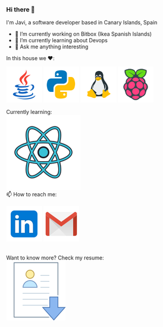 ### Hi there 👋

I'm Javi, a software developer based in Canary Islands, Spain

- 🔭 I’m currently working on Bitbox (Ikea Spanish Islands)
- 🌱 I’m currently learning about Devops
- 💬 Ask me anything interesting

In this house we :heart::<br>

![Java Badge](
https://github.com/spicymojo/spicymojo/blob/main/files/icons/java.png) 
![Python Badge](
https://github.com/spicymojo/spicymojo/blob/main/files/icons/python.png)
![Linux Badge](
https://github.com/spicymojo/spicymojo/blob/main/files/icons/linux.png)
![Raspberry Badge](
https://github.com/spicymojo/spicymojo/blob/main/files/icons/raspberry-pi.png)

Currently learning:<br>
![React Badge](
https://github.com/spicymojo/spicymojo/blob/main/files/icons/react.png)
<br>
📫 How to reach me:<br><br>
[![Linkedin Badge](https://github.com/spicymojo/spicymojo/blob/main/files/icons/linkedin.png)](https://linkedin.com/in/javiersantanagodoy)
[![Gmail Badge](https://github.com/spicymojo/spicymojo/blob/main/files/icons/gmail.png)](mailto:javiersantanagodoy@gmail.com)

<br>
Want to know more? Check my resume:<br>
<a href="https://github.com/spicymojo/spicymojo/blob/main/files/documents/CV%20Javier%20Santana%20Godoy.pdf"><img alt="Qries" src="https://github.com/spicymojo/spicymojo/blob/main/files/icons/download_resume.png">


